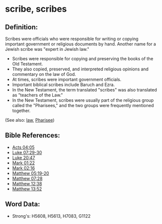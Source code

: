 # scribe, scribes #

## Definition: ##

Scribes were officials who were responsible for writing or copying important government or religious documents by hand. Another name for a Jewish scribe was "expert in Jewish law."

* Scribes were responsible for copying and preserving the books of the Old Testament.
* They also copied, preserved, and interpreted religious opinions and commentary on the law of God.
* At times, scribes were important government officials.
* Important biblical scribes include Baruch and Ezra.
* In the New Testament, the term translated "scribes" was also translated as "teachers of the Law."
* In the New Testament, scribes were usually part of the religious group called the "Pharisees," and the two groups were frequently mentioned together.


(See also: [law](../kt/lawofmoses.md), [Pharisee](../kt/pharisee.md))

## Bible References: ##

* [Acts 04:05](rc://en/tn/help/act/04/05)
* [Luke 07:29-30](rc://en/tn/help/luk/07/29)
* [Luke 20:47](rc://en/tn/help/luk/20/47)
* [Mark 01:22](rc://en/tn/help/mrk/01/22)
* [Mark 02:16](rc://en/tn/help/mrk/02/16)
* [Matthew 05:19-20](rc://en/tn/help/mat/05/19)
* [Matthew 07:28](rc://en/tn/help/mat/07/28)
* [Matthew 12:38](rc://en/tn/help/mat/12/38)
* [Matthew 13:52](rc://en/tn/help/mat/13/52)


## Word Data: ##

* Strong's: H5608, H5613, H7083, G1122
